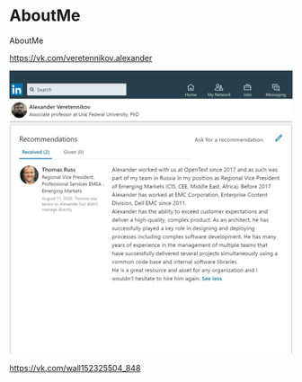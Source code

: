 # AboutMe
AboutMe

https://vk.com/veretennikov.alexander

![Рекомендация от OpenText / Dell EMC](https://github.com/VeretennikovAlexander/AboutMe/blob/master/LinkedIn1.jpg)

https://vk.com/wall152325504_848

